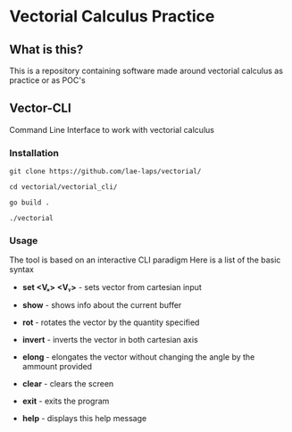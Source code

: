# Vectorial Calculus Practice

## What is this?

This is a repository containing software made around vectorial calculus as practice or as POC's

## Vector-CLI

Command Line Interface to work with vectorial calculus

### Installation

`git clone https://github.com/lae-laps/vectorial/`

`cd vectorial/vectorial_cli/`

`go build .`

`./vectorial`

### Usage

The tool is based on an interactive CLI paradigm
Here is a list of the basic syntax

 - **set <Vₓ> <Vᵧ>** - sets vector from cartesian input

 - **show** - shows info about the current buffer

 - **rot <angle>** - rotates the vector by the quantity specified
 
 - **invert** - inverts the vector in both cartesian axis

 - **elong <amount>** - elongates the vector without changing the angle by the ammount provided

 - **clear** - clears the screen

 - **exit** - exits the program

 - **help** - displays this help message

